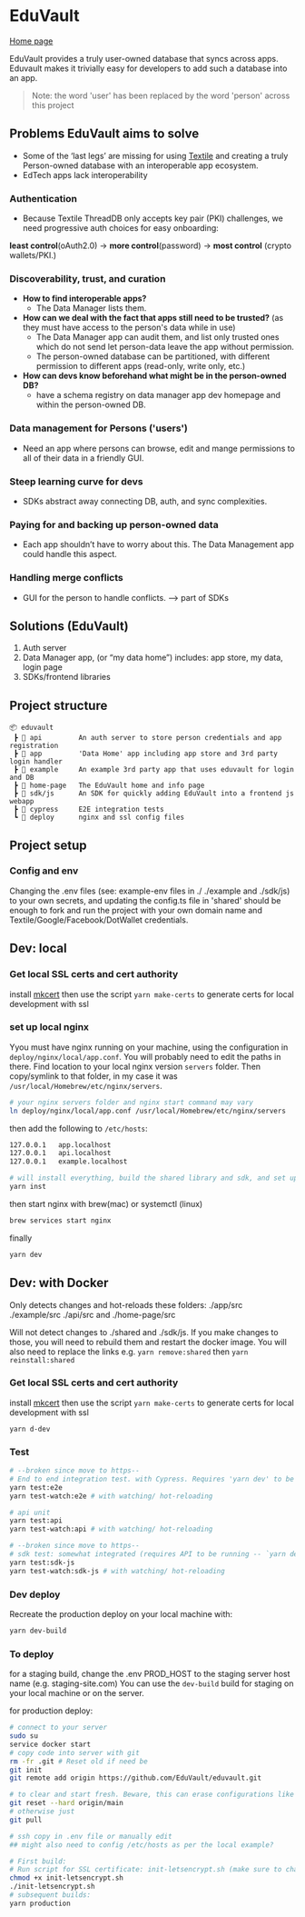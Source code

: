 # EduVault

[Home page](https://eduvault.org)

EduVault provides a truly user-owned database that syncs across apps.
Eduvault makes it trivially easy for developers to add such a database into an app.

> Note: the word 'user' has been replaced by the word 'person' across this project

## Problems EduVault aims to solve

- Some of the ‘last legs’ are missing for using [Textile](textile.io) and creating a truly Person-owned database with an interoperable app ecosystem.
- EdTech apps lack interoperability

### Authentication

- Because Textile ThreadDB only accepts key pair (PKI) challenges, we need progressive auth choices for easy onboarding:

**least control**(oAuth2.0) -> **more control**(password) -> **most control** (crypto wallets/PKI.)

### Discoverability, trust, and curation

- **How to find interoperable apps?**
  - The Data Manager lists them.
- **How can we deal with the fact that apps still need to be trusted?** (as they must have access to the person's data while in use)
  - The Data Manager app can audit them, and list only trusted ones which do not send let person-data leave the app without permission.
  - The person-owned database can be partitioned, with different permission to different apps (read-only, write only, etc.)
- **How can devs know beforehand what might be in the person-owned DB?**
  - have a schema registry on data manager app dev homepage and within the person-owned DB.

### Data management for Persons ('users')

- Need an app where persons can browse, edit and mange permissions to all of their data in a friendly GUI.

### Steep learning curve for devs

- SDKs abstract away connecting DB, auth, and sync complexities.

### Paying for and backing up person-owned data

- Each app shouldn’t have to worry about this. The Data Management app could handle this aspect.

### Handling merge conflicts

- GUI for the person to handle conflicts. —> part of SDKs

## Solutions (EduVault)

1. Auth server
2. Data Manager app, (or “my data home”)
   includes: app store, my data, login page
3. SDKs/frontend libraries

## Project structure

```
📦 eduvault
 ┣ 📂 api         An auth server to store person credentials and app registration
 ┣ 📂 app         'Data Home' app including app store and 3rd party login handler
 ┣ 📂 example     An example 3rd party app that uses eduvault for login and DB
 ┣ 📂 home-page   The EduVault home and info page
 ┣ 📂 sdk/js      An SDK for quickly adding EduVault into a frontend js webapp
 ┣ 📂 cypress     E2E integration tests
 ┗ 📂 deploy      nginx and ssl config files
```

## Project setup

### Config and env

Changing the .env files (see: example-env files in ./ ./example and ./sdk/js) to your own secrets, and updating the config.ts file in 'shared' should be enough to fork and run the project with your own domain name and Textile/Google/Facebook/DotWallet credentials.

## Dev: local

### Get local SSL certs and cert authority

install [mkcert](https://github.com/FiloSottile/mkcert/)
then use the script `yarn make-certs` to generate certs for local development with ssl

### set up local nginx

Yyou must have nginx running on your machine, using the configuration in `deploy/nginx/local/app.conf`. You will probably need to edit the paths in there. Find location to your local nginx version `servers` folder. Then copy/symlink to that folder, in my case it was `/usr/local/Homebrew/etc/nginx/servers`.

```bash
# your nginx servers folder and nginx start command may vary
ln deploy/nginx/local/app.conf /usr/local/Homebrew/etc/nginx/servers
```

then add the following to `/etc/hosts`:

```bash
127.0.0.1	app.localhost
127.0.0.1	api.localhost
127.0.0.1	example.localhost
```

```bash
# will install everything, build the shared library and sdk, and set up symlinks
yarn inst
```

then start nginx with brew(mac) or systemctl (linux)

```bash
brew services start nginx
```

finally

```bash
yarn dev
```

## Dev: with Docker

Only detects changes and hot-reloads these folders: ./app/src ./example/src ./api/src and ./home-page/src

Will not detect changes to ./shared and ./sdk/js. If you make changes to those, you will need to rebuild them and restart the docker image. You will also need to replace the links e.g. `yarn remove:shared` then `yarn reinstall:shared`

### Get local SSL certs and cert authority

install [mkcert](https://github.com/FiloSottile/mkcert/)
then use the script `yarn make-certs` to generate certs for local development with ssl

```
yarn d-dev
```

### Test

```bash
# --broken since move to https--
# End to end integration test. with Cypress. Requires 'yarn dev' to be running.
yarn test:e2e
yarn test-watch:e2e # with watching/ hot-reloading

# api unit
yarn test:api
yarn test-watch:api # with watching/ hot-reloading

# --broken since move to https--
# sdk test: somewhat integrated (requires API to be running -- `yarn dev:api`)
yarn test:sdk-js
yarn test-watch:sdk-js # with watching/ hot-reloading

```

### Dev deploy

Recreate the production deploy on your local machine with:

```bash
yarn dev-build
```

### To deploy

for a staging build, change the .env PROD_HOST to the staging server host name (e.g. staging-site.com)
You can use the `dev-build` build for staging on your local machine or on the server.

for production deploy:

```bash
# connect to your server
sudo su
service docker start
# copy code into server with git
rm -fr .git # Reset old if need be
git init
git remote add origin https://github.com/EduVault/eduvault.git

# to clear and start fresh. Beware, this can erase configurations like the ssl certs.
git reset --hard origin/main
# otherwise just
git pull

# ssh copy in .env file or manually edit
## might also need to config /etc/hosts as per the local example?

# First build:
# Run script for SSL certificate: init-letsencrypt.sh (make sure to change url first)
chmod +x init-letsencrypt.sh
./init-letsencrypt.sh
# subsequent builds:
yarn production
```
